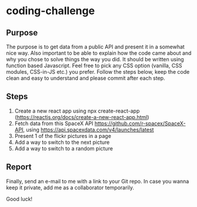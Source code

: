 # coding-challenge

## Purpose
The purpose is to get data from a public API and present it in a somewhat nice way. Also important to be able to explain how the code came about and why 
you chose to solve things the way you did. It should be written using function based Javascript. Feel free to pick any CSS option (vanilla, CSS modules, CSS-in-JS etc.) you prefer. Follow the steps below, keep the code clean and easy to understand and please commit after each step.

## Steps
1. Create a new react app using npx create-react-app (https://reactjs.org/docs/create-a-new-react-app.html)
2. Fetch data from this SpaceX API https://github.com/r-spacex/SpaceX-API, using https://api.spacexdata.com/v4/launches/latest
3. Present 1 of the flickr pictures in a page
4. Add a way to switch to the next picture
5. Add a way to switch to a random picture

## Report
Finally, send an e-mail to me with a link to your Git repo. In case you wanna keep it private, add me as a collaborator temporarily.

Good luck!
